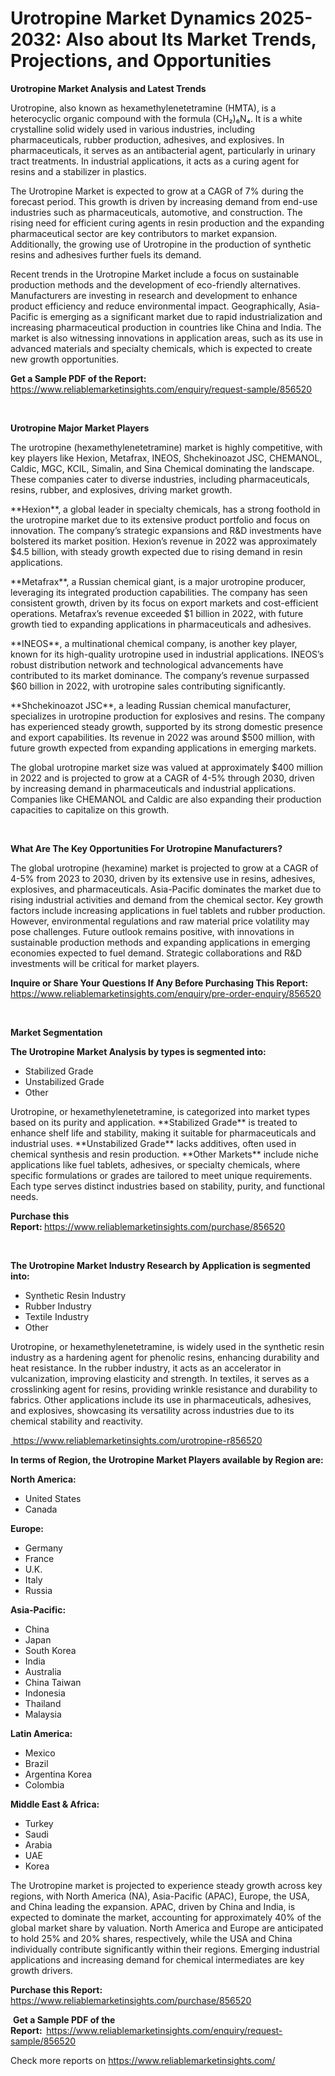 <p><h1>Urotropine Market Dynamics 2025-2032: Also about Its Market Trends, Projections, and Opportunities</h1></p><p><strong>Urotropine Market Analysis and Latest Trends</strong></p>
<p><p>Urotropine, also known as hexamethylenetetramine (HMTA), is a heterocyclic organic compound with the formula (CH₂)₆N₄. It is a white crystalline solid widely used in various industries, including pharmaceuticals, rubber production, adhesives, and explosives. In pharmaceuticals, it serves as an antibacterial agent, particularly in urinary tract treatments. In industrial applications, it acts as a curing agent for resins and a stabilizer in plastics.</p><p>The Urotropine Market is expected to grow at a CAGR of 7% during the forecast period. This growth is driven by increasing demand from end-use industries such as pharmaceuticals, automotive, and construction. The rising need for efficient curing agents in resin production and the expanding pharmaceutical sector are key contributors to market expansion. Additionally, the growing use of Urotropine in the production of synthetic resins and adhesives further fuels its demand.</p><p>Recent trends in the Urotropine Market include a focus on sustainable production methods and the development of eco-friendly alternatives. Manufacturers are investing in research and development to enhance product efficiency and reduce environmental impact. Geographically, Asia-Pacific is emerging as a significant market due to rapid industrialization and increasing pharmaceutical production in countries like China and India. The market is also witnessing innovations in application areas, such as its use in advanced materials and specialty chemicals, which is expected to create new growth opportunities.</p></p>
<p><strong>Get a Sample PDF of the Report:&nbsp;</strong> <a href="https://www.reliablemarketinsights.com/enquiry/request-sample/856520?utm_campaign=2262&utm_medium=2&utm_source=Github&utm_content=ia&utm_term=26012025&utm_id=urotropine">https://www.reliablemarketinsights.com/enquiry/request-sample/856520</a></p>
<p>&nbsp;</p>
<p><strong>Urotropine Major Market Players</strong></p>
<p><p>The urotropine (hexamethylenetetramine) market is highly competitive, with key players like Hexion, Metafrax, INEOS, Shchekinoazot JSC, CHEMANOL, Caldic, MGC, KCIL, Simalin, and Sina Chemical dominating the landscape. These companies cater to diverse industries, including pharmaceuticals, resins, rubber, and explosives, driving market growth.</p><p>**Hexion**, a global leader in specialty chemicals, has a strong foothold in the urotropine market due to its extensive product portfolio and focus on innovation. The company’s strategic expansions and R&D investments have bolstered its market position. Hexion’s revenue in 2022 was approximately $4.5 billion, with steady growth expected due to rising demand in resin applications.</p><p>**Metafrax**, a Russian chemical giant, is a major urotropine producer, leveraging its integrated production capabilities. The company has seen consistent growth, driven by its focus on export markets and cost-efficient operations. Metafrax’s revenue exceeded $1 billion in 2022, with future growth tied to expanding applications in pharmaceuticals and adhesives.</p><p>**INEOS**, a multinational chemical company, is another key player, known for its high-quality urotropine used in industrial applications. INEOS’s robust distribution network and technological advancements have contributed to its market dominance. The company’s revenue surpassed $60 billion in 2022, with urotropine sales contributing significantly.</p><p>**Shchekinoazot JSC**, a leading Russian chemical manufacturer, specializes in urotropine production for explosives and resins. The company has experienced steady growth, supported by its strong domestic presence and export capabilities. Its revenue in 2022 was around $500 million, with future growth expected from expanding applications in emerging markets.</p><p>The global urotropine market size was valued at approximately $400 million in 2022 and is projected to grow at a CAGR of 4-5% through 2030, driven by increasing demand in pharmaceuticals and industrial applications. Companies like CHEMANOL and Caldic are also expanding their production capacities to capitalize on this growth.</p></p>
<p>&nbsp;</p>
<p><strong>What Are The Key Opportunities For Urotropine Manufacturers?</strong></p>
<p><p>The global urotropine (hexamine) market is projected to grow at a CAGR of 4-5% from 2023 to 2030, driven by its extensive use in resins, adhesives, explosives, and pharmaceuticals. Asia-Pacific dominates the market due to rising industrial activities and demand from the chemical sector. Key growth factors include increasing applications in fuel tablets and rubber production. However, environmental regulations and raw material price volatility may pose challenges. Future outlook remains positive, with innovations in sustainable production methods and expanding applications in emerging economies expected to fuel demand. Strategic collaborations and R&D investments will be critical for market players.</p></p>
<p><strong>Inquire or Share Your Questions If Any Before Purchasing This Report:</strong> <a href="https://www.reliablemarketinsights.com/enquiry/pre-order-enquiry/856520?utm_campaign=2262&utm_medium=2&utm_source=Github&utm_content=ia&utm_term=26012025&utm_id=urotropine">https://www.reliablemarketinsights.com/enquiry/pre-order-enquiry/856520</a></p>
<p>&nbsp;</p>
<p><strong>Market Segmentation</strong></p>
<p><strong>The Urotropine Market Analysis by types is segmented into:</strong></p>
<p><ul><li>Stabilized Grade</li><li>Unstabilized Grade</li><li>Other</li></ul></p>
<p><p>Urotropine, or hexamethylenetetramine, is categorized into market types based on its purity and application. **Stabilized Grade** is treated to enhance shelf life and stability, making it suitable for pharmaceuticals and industrial uses. **Unstabilized Grade** lacks additives, often used in chemical synthesis and resin production. **Other Markets** include niche applications like fuel tablets, adhesives, or specialty chemicals, where specific formulations or grades are tailored to meet unique requirements. Each type serves distinct industries based on stability, purity, and functional needs.</p></p>
<p><strong>Purchase this Report:&nbsp;</strong><a href="https://www.reliablemarketinsights.com/purchase/856520?utm_campaign=2262&utm_medium=2&utm_source=Github&utm_content=ia&utm_term=26012025&utm_id=urotropine">https://www.reliablemarketinsights.com/purchase/856520</a></p>
<p>&nbsp;</p>
<p><strong>The Urotropine Market Industry Research by Application is segmented into:</strong></p>
<p><ul><li>Synthetic Resin Industry</li><li>Rubber Industry</li><li>Textile Industry</li><li>Other</li></ul></p>
<p><p>Urotropine, or hexamethylenetetramine, is widely used in the synthetic resin industry as a hardening agent for phenolic resins, enhancing durability and heat resistance. In the rubber industry, it acts as an accelerator in vulcanization, improving elasticity and strength. In textiles, it serves as a crosslinking agent for resins, providing wrinkle resistance and durability to fabrics. Other applications include its use in pharmaceuticals, adhesives, and explosives, showcasing its versatility across industries due to its chemical stability and reactivity.</p></p>
<p><a href="https://www.reliablemarketinsights.com/urotropine-r856520?utm_campaign=2262&utm_medium=2&utm_source=Github&utm_content=ia&utm_term=26012025&utm_id=urotropine">&nbsp;https://www.reliablemarketinsights.com/urotropine-r856520</a></p>
<p><strong>In terms of Region, the Urotropine Market Players available by Region are:</strong></p>
<p>
    <p> <strong> North America: </strong>
        <ul>
            <li>United States</li>
            <li>Canada</li>
        </ul>
        </p> 
    <p> <strong> Europe: </strong>
        <ul>
            <li>Germany</li>
            <li>France</li>
            <li>U.K.</li>
            <li>Italy</li>
            <li>Russia</li>
        </ul>
        </p> 
    <p> <strong> Asia-Pacific: </strong>
        <ul>
            <li>China</li>
            <li>Japan</li>
            <li>South Korea</li>
            <li>India</li>
            <li>Australia</li>
            <li>China Taiwan</li>
            <li>Indonesia</li>
            <li>Thailand</li>
            <li>Malaysia</li>
        </ul>
        </p> 
    <p> <strong> Latin America: </strong>
        <ul>
            <li>Mexico</li>
            <li>Brazil</li>
            <li>Argentina Korea</li>
            <li>Colombia</li>
        </ul>
        </p> 
    <p> <strong> Middle East & Africa: </strong>
        <ul>
            <li>Turkey</li>
            <li>Saudi</li>
            <li>Arabia</li>
            <li>UAE</li>
            <li>Korea</li>
        </ul>
    </p>
    </p>
<p><p>The Urotropine market is projected to experience steady growth across key regions, with North America (NA), Asia-Pacific (APAC), Europe, the USA, and China leading the expansion. APAC, driven by China and India, is expected to dominate the market, accounting for approximately 40% of the global market share by valuation. North America and Europe are anticipated to hold 25% and 20% shares, respectively, while the USA and China individually contribute significantly within their regions. Emerging industrial applications and increasing demand for chemical intermediates are key growth drivers.</p></p>
<p><strong>Purchase this Report: </strong><a href="https://www.reliablemarketinsights.com/purchase/856520?utm_campaign=2262&utm_medium=2&utm_source=Github&utm_content=ia&utm_term=26012025&utm_id=urotropine">https://www.reliablemarketinsights.com/purchase/856520</a></p>
<p>&nbsp;<strong>Get a Sample PDF of the Report:&nbsp;&nbsp;</strong><a href="https://www.reliablemarketinsights.com/enquiry/request-sample/856520?utm_campaign=2262&utm_medium=2&utm_source=Github&utm_content=ia&utm_term=26012025&utm_id=urotropine">https://www.reliablemarketinsights.com/enquiry/request-sample/856520</a></p>
<p><strong></strong></p>
<p>Check more reports on <a href="https://www.reliablemarketinsights.com/?utm_campaign=2262&utm_medium=2&utm_source=Github&utm_content=ia&utm_term=26012025&utm_id=urotropine">https://www.reliablemarketinsights.com/</a></p>